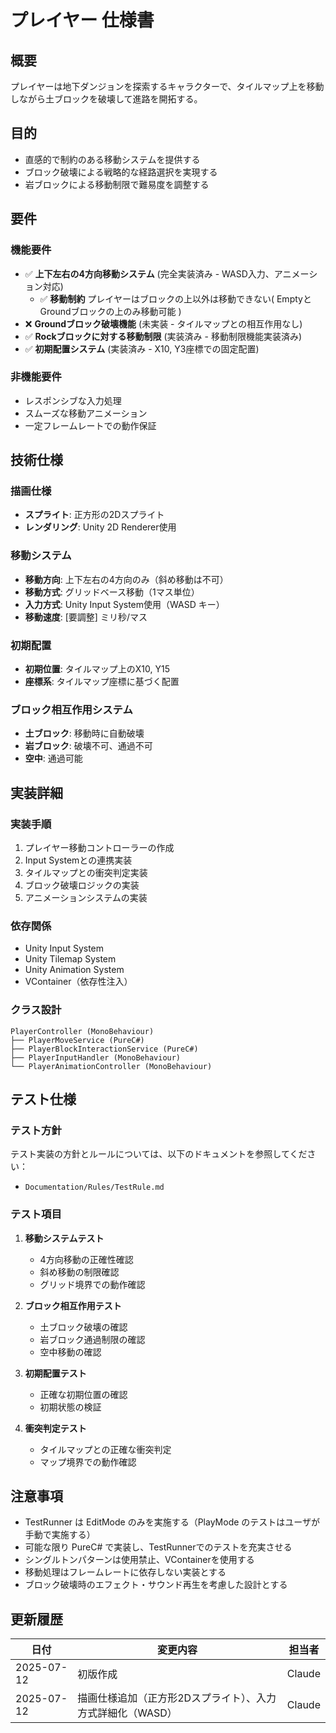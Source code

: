 # プレイヤー 仕様書

## 概要
プレイヤーは地下ダンジョンを探索するキャラクターで、タイルマップ上を移動しながら土ブロックを破壊して進路を開拓する。

## 目的
- 直感的で制約のある移動システムを提供する
- ブロック破壊による戦略的な経路選択を実現する
- 岩ブロックによる移動制限で難易度を調整する

## 要件

### 機能要件
- ✅ **上下左右の4方向移動システム** (完全実装済み - WASD入力、アニメーション対応)
  - ✅ **移動制約** プレイヤーはブロックの上以外は移動できない( EmptyとGroundブロックの上のみ移動可能 )
- ❌ **Groundブロック破壊機能** (未実装 - タイルマップとの相互作用なし)
- ✅ **Rockブロックに対する移動制限** (実装済み - 移動制限機能実装済み)
- ✅ **初期配置システム** (実装済み - X10, Y3座標での固定配置)

### 非機能要件
- レスポンシブな入力処理
- スムーズな移動アニメーション
- 一定フレームレートでの動作保証

## 技術仕様

### 描画仕様
- **スプライト**: 正方形の2Dスプライト
- **レンダリング**: Unity 2D Renderer使用

### 移動システム
- **移動方向**: 上下左右の4方向のみ（斜め移動は不可）
- **移動方式**: グリッドベース移動（1マス単位）
- **入力方式**: Unity Input System使用（WASD キー）
- **移動速度**: [要調整] ミリ秒/マス

### 初期配置
- **初期位置**: タイルマップ上のX10, Y15
- **座標系**: タイルマップ座標に基づく配置

### ブロック相互作用システム
- **土ブロック**: 移動時に自動破壊
- **岩ブロック**: 破壊不可、通過不可
- **空中**: 通過可能

## 実装詳細

### 実装手順
1. プレイヤー移動コントローラーの作成
2. Input Systemとの連携実装
3. タイルマップとの衝突判定実装
4. ブロック破壊ロジックの実装
5. アニメーションシステムの実装

### 依存関係
- Unity Input System
- Unity Tilemap System
- Unity Animation System
- VContainer（依存性注入）

### クラス設計
```
PlayerController (MonoBehaviour)
├── PlayerMoveService (PureC#)
├── PlayerBlockInteractionService (PureC#)
├── PlayerInputHandler (MonoBehaviour)
└── PlayerAnimationController (MonoBehaviour)
```

## テスト仕様

### テスト方針
テスト実装の方針とルールについては、以下のドキュメントを参照してください：
- `Documentation/Rules/TestRule.md`

### テスト項目
1. **移動システムテスト**
   - 4方向移動の正確性確認
   - 斜め移動の制限確認
   - グリッド境界での動作確認

2. **ブロック相互作用テスト**
   - 土ブロック破壊の確認
   - 岩ブロック通過制限の確認
   - 空中移動の確認

3. **初期配置テスト**
   - 正確な初期位置の確認
   - 初期状態の検証

4. **衝突判定テスト**
   - タイルマップとの正確な衝突判定
   - マップ境界での動作確認


## 注意事項
- TestRunner は EditMode のみを実施する（PlayMode のテストはユーザが手動で実施する）
- 可能な限り PureC# で実装し、TestRunnerでのテストを充実させる
- シングルトンパターンは使用禁止、VContainerを使用する
- 移動処理はフレームレートに依存しない実装とする
- ブロック破壊時のエフェクト・サウンド再生を考慮した設計とする

## 更新履歴
| 日付 | 変更内容 | 担当者 |
|------|----------|--------|
| 2025-07-12 | 初版作成 | Claude |
| 2025-07-12 | 描画仕様追加（正方形2Dスプライト）、入力方式詳細化（WASD） | Claude |